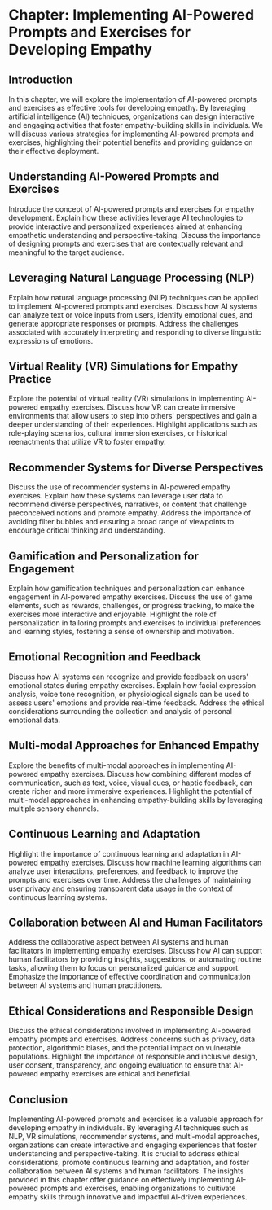 Chapter: Implementing AI-Powered Prompts and Exercises for Developing Empathy
=============================================================================

Introduction
------------

In this chapter, we will explore the implementation of AI-powered prompts and exercises as effective tools for developing empathy. By leveraging artificial intelligence (AI) techniques, organizations can design interactive and engaging activities that foster empathy-building skills in individuals. We will discuss various strategies for implementing AI-powered prompts and exercises, highlighting their potential benefits and providing guidance on their effective deployment.

Understanding AI-Powered Prompts and Exercises
----------------------------------------------

Introduce the concept of AI-powered prompts and exercises for empathy development. Explain how these activities leverage AI technologies to provide interactive and personalized experiences aimed at enhancing empathetic understanding and perspective-taking. Discuss the importance of designing prompts and exercises that are contextually relevant and meaningful to the target audience.

Leveraging Natural Language Processing (NLP)
--------------------------------------------

Explain how natural language processing (NLP) techniques can be applied to implement AI-powered prompts and exercises. Discuss how AI systems can analyze text or voice inputs from users, identify emotional cues, and generate appropriate responses or prompts. Address the challenges associated with accurately interpreting and responding to diverse linguistic expressions of emotions.

Virtual Reality (VR) Simulations for Empathy Practice
-----------------------------------------------------

Explore the potential of virtual reality (VR) simulations in implementing AI-powered empathy exercises. Discuss how VR can create immersive environments that allow users to step into others' perspectives and gain a deeper understanding of their experiences. Highlight applications such as role-playing scenarios, cultural immersion exercises, or historical reenactments that utilize VR to foster empathy.

Recommender Systems for Diverse Perspectives
--------------------------------------------

Discuss the use of recommender systems in AI-powered empathy exercises. Explain how these systems can leverage user data to recommend diverse perspectives, narratives, or content that challenge preconceived notions and promote empathy. Address the importance of avoiding filter bubbles and ensuring a broad range of viewpoints to encourage critical thinking and understanding.

Gamification and Personalization for Engagement
-----------------------------------------------

Explain how gamification techniques and personalization can enhance engagement in AI-powered empathy exercises. Discuss the use of game elements, such as rewards, challenges, or progress tracking, to make the exercises more interactive and enjoyable. Highlight the role of personalization in tailoring prompts and exercises to individual preferences and learning styles, fostering a sense of ownership and motivation.

Emotional Recognition and Feedback
----------------------------------

Discuss how AI systems can recognize and provide feedback on users' emotional states during empathy exercises. Explain how facial expression analysis, voice tone recognition, or physiological signals can be used to assess users' emotions and provide real-time feedback. Address the ethical considerations surrounding the collection and analysis of personal emotional data.

Multi-modal Approaches for Enhanced Empathy
-------------------------------------------

Explore the benefits of multi-modal approaches in implementing AI-powered empathy exercises. Discuss how combining different modes of communication, such as text, voice, visual cues, or haptic feedback, can create richer and more immersive experiences. Highlight the potential of multi-modal approaches in enhancing empathy-building skills by leveraging multiple sensory channels.

Continuous Learning and Adaptation
----------------------------------

Highlight the importance of continuous learning and adaptation in AI-powered empathy exercises. Discuss how machine learning algorithms can analyze user interactions, preferences, and feedback to improve the prompts and exercises over time. Address the challenges of maintaining user privacy and ensuring transparent data usage in the context of continuous learning systems.

Collaboration between AI and Human Facilitators
-----------------------------------------------

Address the collaborative aspect between AI systems and human facilitators in implementing empathy exercises. Discuss how AI can support human facilitators by providing insights, suggestions, or automating routine tasks, allowing them to focus on personalized guidance and support. Emphasize the importance of effective coordination and communication between AI systems and human practitioners.

Ethical Considerations and Responsible Design
---------------------------------------------

Discuss the ethical considerations involved in implementing AI-powered empathy prompts and exercises. Address concerns such as privacy, data protection, algorithmic biases, and the potential impact on vulnerable populations. Highlight the importance of responsible and inclusive design, user consent, transparency, and ongoing evaluation to ensure that AI-powered empathy exercises are ethical and beneficial.

Conclusion
----------

Implementing AI-powered prompts and exercises is a valuable approach for developing empathy in individuals. By leveraging AI techniques such as NLP, VR simulations, recommender systems, and multi-modal approaches, organizations can create interactive and engaging experiences that foster understanding and perspective-taking. It is crucial to address ethical considerations, promote continuous learning and adaptation, and foster collaboration between AI systems and human facilitators. The insights provided in this chapter offer guidance on effectively implementing AI-powered prompts and exercises, enabling organizations to cultivate empathy skills through innovative and impactful AI-driven experiences.
